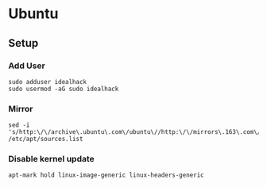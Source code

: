 # Ubuntu


## Setup

### Add User

    sudo adduser idealhack
    sudo usermod -aG sudo idealhack

### Mirror

    sed -i 's/http:\/\/archive\.ubuntu\.com\/ubuntu\//http:\/\/mirrors\.163\.com\/ubuntu\//g' /etc/apt/sources.list

### Disable kernel update

    apt-mark hold linux-image-generic linux-headers-generic
